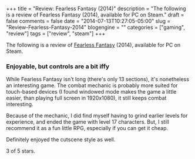 +++
title = "Review: Fearless Fantasy (2014)"
description = "The following is a review of Fearless Fantasy (2014), available for PC on Steam."
draft = false
comments = false
date = "2014-07-13T10:27:05-05:00"
slug = "Review-Fearless-Fantasy-2014"
blogengine = ""
categories = ["gaming", "review"]
tags = ["review", "steam"]
+++

<div class="note"><p>The following is a review of <a href="http://steamcommunity.com/app/282100">Fearless Fantasy</a> (2014), available for PC on Steam.</p></div>

<h3>Enjoyable, but controls are a bit iffy</h3>

<p>While Fearless Fantasy isn't long (there's only 13 sections), it's nonetheless an interesting game. The combat mechanic is probably more suited for touch-based devices (I found windowed mode makes the game a little easier, than playing full screen in 1920x1080), it still keeps combat interesting.</p>

<p>Because of the mechanic, I did find myself having to grind earlier levels for experience, and ended the game with level 17 characters. But, I still recommend it as a fun little RPG, especially if you can get it cheap.</p>

<p>Definitely enjoyed the cutscene style as well.</p>

<p>3 of 5 stars.</p>
